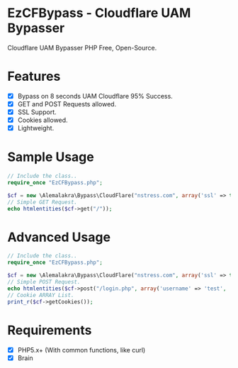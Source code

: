 # EzCFBypass - Cloudflare UAM Bypasser
Cloudflare UAM Bypasser PHP Free, Open-Source.

# Features

- [x] Bypass on 8 seconds UAM Cloudflare 95% Success.
- [x] GET and POST Requests allowed.
- [x] SSL Support.
- [x] Cookies allowed.
- [x] Lightweight.

# Sample Usage
```php
// Include the class..
require_once "EzCFBypass.php";

$cf = new \Alemalakra\Bypass\CloudFlare("nstress.com", array('ssl' => true));
// Simple GET Request.
echo htmlentities($cf->get("/"));
```
# Advanced Usage
```php
// Include the class..
require_once "EzCFBypass.php";

$cf = new \Alemalakra\Bypass\CloudFlare("nstress.com", array('ssl' => true));
// Simple POST Request.
echo htmlentities($cf->post("/login.php", array('username' => 'test', 'password' => 'test')));
// Cookie ARRAY List.
print_r($cf->getCookies());
```

# Requirements

- [x] PHP5.x+ (With common functions, like curl)
- [x] Brain
